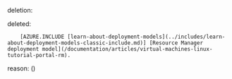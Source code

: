 deletion:

deleted:

		[AZURE.INCLUDE [learn-about-deployment-models](../includes/learn-about-deployment-models-classic-include.md)] [Resource Manager deployment model](/documentation/articles/virtual-machines-linux-tutorial-portal-rm).

reason: ()

